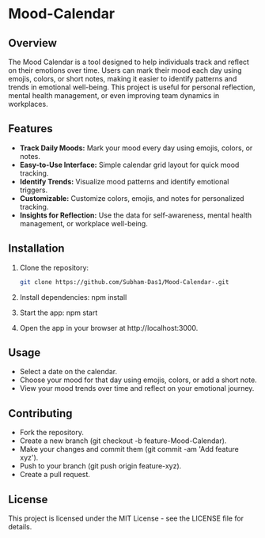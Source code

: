 # Mood-Calendar

## Overview

The Mood Calendar is a tool designed to help individuals track and reflect on their emotions over time. Users can mark their mood each day using emojis, colors, or short notes, making it easier to identify patterns and trends in emotional well-being. This project is useful for personal reflection, mental health management, or even improving team dynamics in workplaces.

## Features

- **Track Daily Moods:** Mark your mood every day using emojis, colors, or notes.
- **Easy-to-Use Interface:** Simple calendar grid layout for quick mood tracking.
- **Identify Trends:** Visualize mood patterns and identify emotional triggers.
- **Customizable:** Customize colors, emojis, and notes for personalized tracking.
- **Insights for Reflection:** Use the data for self-awareness, mental health management, or workplace well-being.

## Installation

1. Clone the repository:
   ```bash
   git clone https://github.com/Subham-Das1/Mood-Calendar-.git

2. Install dependencies: 
   npm install

3. Start the app: 
   npm start

4. Open the app in your browser at http://localhost:3000.

## Usage
- Select a date on the calendar.
- Choose your mood for that day using emojis, colors, or add a short note.
- View your mood trends over time and reflect on your emotional journey.

## Contributing
- Fork the repository.
- Create a new branch (git checkout -b feature-Mood-Calendar).
- Make your changes and commit them (git commit -am 'Add feature xyz').
- Push to your branch (git push origin feature-xyz).
- Create a pull request.

## License
This project is licensed under the MIT License - see the LICENSE file for details.

